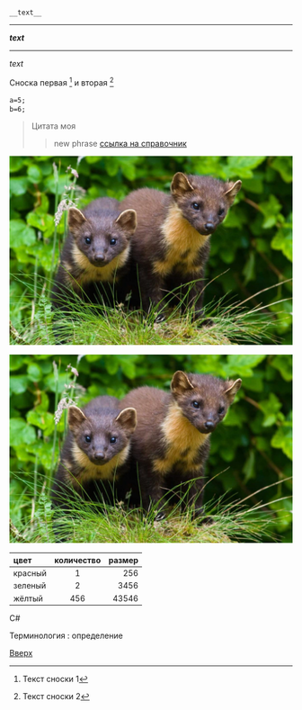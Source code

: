 <a id='author'></a>
---
    __text__
***
___text___
___
_text_

Сноска первая [^1] и вторая [^2]

```
a=5;
b=6;
```
> Цитата моя
>> new phrase
[ссылка на справочник](https://git-scm.com/book/ru/v2/Введение-Первоначальная-настройка-Git)

[^1]: Текст сноски 1
[^2]: Текст сноски 2

![мой логотип](hor.jpg)

[![мой логотип](hor.jpg)](https://git-scm.com/book/ru/v2/Введение-Первоначальная-настройка-Git)

цвет | количество | размер
:----| :--------: | -----:
красный | 1 | 256
зеленый | 2 | 3456
жёлтый | 456 | 43546

C\#

Терминология 
: определение

[Вверх](#author)